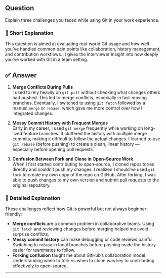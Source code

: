 ## Question  
Explain three challenges you faced while using Git in your work experience.

### 📝 Short Explanation  
This question is aimed at evaluating real-world Git usage and how well you’ve handled common pain points like collaboration, history management, and contribution workflows. It gives the interviewer insight into how deeply you've worked with Git in a team setting.

## ✅ Answer  
1. **Merge Conflicts During Pulls**  
   I used to rely heavily on `git pull` without checking what changes others had pushed. This led to merge conflicts, especially in fast-moving branches. Eventually, I switched to using `git fetch` followed by a manual `merge` or `rebase`, which gave me more control over how I integrated changes.

2. **Messy Commit History with Frequent Merges**  
   Early in my career, I used `git merge` frequently while working on long-lived feature branches. It cluttered the history with multiple merge commits, making it difficult to follow the actual changes. I learned to use `git rebase` (before pushing) to create a clean, linear history — especially before opening pull requests.

3. **Confusion Between Fork and Clone in Open-Source Work**  
   When I first started contributing to open-source, I cloned repositories directly and couldn’t push my changes. I realized I should’ve used `git fork` to create my own copy of the repo on GitHub. After forking, I was able to push changes to my own version and submit pull requests to the original repository.

### 📘 Detailed Explanation  
These challenges reflect how Git is powerful but not always beginner-friendly:
- **Merge conflicts** are a common problem in collaborative teams. Using `git fetch` and reviewing changes before merging helped me avoid surprise conflicts.
- **Messy commit history** can make debugging or code reviews painful. Switching to `rebase` in local branches before pushing made the history easier for teammates to follow.
- **Forking confusion** taught me about GitHub’s collaboration model. Understanding when to fork vs when to clone was key to contributing effectively to open-source.

---
